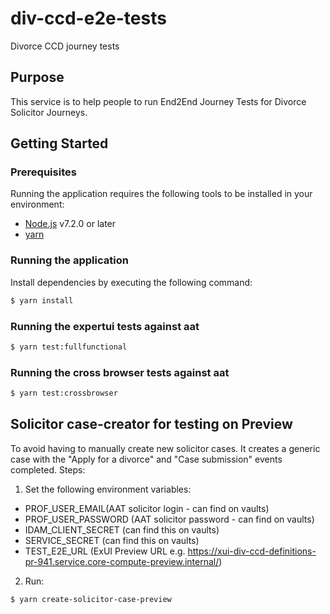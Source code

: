 # div-ccd-e2e-tests

Divorce CCD journey tests

## Purpose

This service is to help people to run End2End Journey Tests for Divorce Solicitor Journeys.

## Getting Started

### Prerequisites

Running the application requires the following tools to be installed in your environment:

  * [Node.js](https://nodejs.org/) v7.2.0 or later
  * [yarn](https://yarnpkg.com/)

### Running the application

Install dependencies by executing the following command:

 ```bash
$ yarn install
 ```

### Running the expertui tests against aat

 ```bash
$ yarn test:fullfunctional
 ```

### Running the cross browser tests against aat

 ```bash
$ yarn test:crossbrowser
 ```

## Solicitor case-creator for testing on Preview
To avoid having to manually create new solicitor cases. It creates a generic case with the "Apply for a divorce" and "Case submission" events completed. Steps:

1. Set the following environment variables:
- PROF_USER_EMAIL(AAT solicitor login - can find on vaults)
- PROF_USER_PASSWORD (AAT solicitor password - can find on vaults)
- IDAM_CLIENT_SECRET (can find this on vaults)
- SERVICE_SECRET (can find this on vaults)
- TEST_E2E_URL (ExUI Preview URL e.g. https://xui-div-ccd-definitions-pr-941.service.core-compute-preview.internal/)

2. Run:
 ```bash
$ yarn create-solicitor-case-preview
 ```